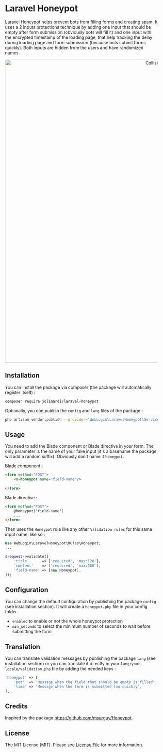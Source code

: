 # Laravel Honeypot

Laravel Honeypot helps prevent bots from filling forms and creating spam. It uses a 2 inputs protections technique by adding one input that should be empty after form submission (obviously bots will fill it) and one input with the encrypted timestamp of the loading page, that help tracking the delay during loading page and form submission (because bots submit forms quickly). Both inputs are hidden from the users and have randomized names.

<p align="center">
    <img src="docs/banner.jpg" alt="Collision logo" width="1000">
</p>

## Installation

You can install the package via composer (the package will automatically register itself) :

```bash
composer require jolimardi/laravel-honeypot
```

Optionally, you can publish the `config` and `lang` files of the package :

```bash
php artisan vendor:publish --provider="WebLogin\LaravelHoneypot\ServiceProvider"
```

## Usage

You need to add the Blade component or Blade directive in your form. The only parameter is the name of your fake input (it's a basename the package will add a random suffix). Obviously don't name it `honeypot`.

Blade component :

```html
<form method="POST">
    <x-honeypot name="field-name"/>
    ...
</form>
```

Blade directive :

```html
<form method="POST">
    @honeypot('field-name')
    ...
</form>
```

Then uses the `Honeypot` rule like any other `Validation rules` for this same input name, like so :

```php
use WebLogin\LaravelHoneypot\Rules\Honeypot;
...

$request->validate([
    'title'      => ['required', 'max:120'],
    'content'    => ['required', 'max:600'],
    'field-name' => [new Honeypot],
]);
```

## Configuration

You can change the default configuration by publishing the package `config` (see installation section). It will create a `honeypot.php` file in your config folder.

- `enabled` to enable or not the whole honeypot protection 
- `min_seconds` to select the minimum number of seconds to wait before submitting the form

## Translation

You can translate validation messages by publishing the package `lang` (see installation section) or you can translate it directly in your `lang/your-locale/validation.php` file by adding the needed keys :

```php
'honeypot' => [
    'pot'  => "Message when the field that should be empty is filled",
    'time' => "Message when the form is submitted too quickly",
],
```


## Credits

Inspired by the package <https://github.com/msurguy/Honeypot>.

## License

The MIT License (MIT). Please see [License File](LICENSE.md) for more information.
